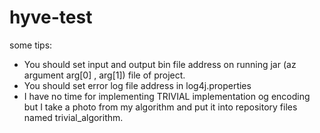 # hyve-test

some tips:
* You should set input and output bin file address on running jar (az argument arg[0] , arg[1]) file of project.
* You should set error log file address in log4j.properties
* I have no time for implementing TRIVIAL implementation og encoding but I take a photo from my algorithm and put it into repository files named trivial_algorithm. 

